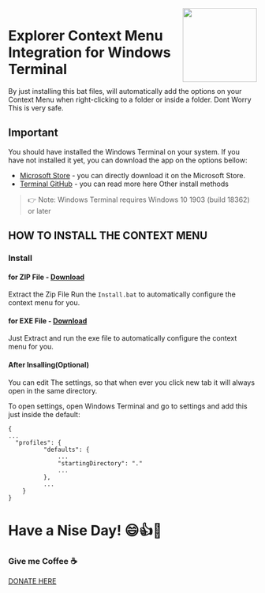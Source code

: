 
<img src="https://github.com/MisterJ936/Explorer-Context-Menu-Integration-for-windows-terminal/blob/master/images/icon-v2.png?raw=true" align="right" width="150" />

# Explorer Context Menu Integration for Windows Terminal
By just installing this bat files, will automatically add the options on your Context Menu when right-clicking to a folder or inside a folder. Dont Worry This is very safe.

## Important
You should have installed the Windows Terminal on your system. If you have not installed it yet, you can download the app on the options bellow:

- [Microsoft Store](https://aka.ms/terminal) - you can directly download it on the Microsoft Store.
- [Terminal GitHub](https://github.com/microsoft/terminal#other-install-methods) - you can read more here Other install methods

> 👉 Note: Windows Terminal requires Windows 10 1903 (build 18362) or later  

## HOW TO INSTALL THE CONTEXT MENU

### Install

#### for ZIP File - [Download](https://github.com/BroJenuel/Explorer-Context-Menu-Integration-for-windows-terminal/files/5693471/WTerminalCM_0.2.3.zip)
Extract the Zip File Run the `Install.bat` to automatically configure the context menu for you. 

#### for EXE File - [Download](https://github.com/BroJenuel/Explorer-Context-Menu-Integration-for-windows-terminal/files/5693472/WTContextMenu.zip)
Just Extract and run the exe file to automatically configure the context menu for you. 

#### After Insalling(Optional)  
You can edit The settings, so that when ever you click new tab it will always open in the same directory.

To open settings, open Windows Terminal and go to settings and add this just inside the default:

```lang-js
{
...
  "profiles": {
          "defaults": {
              ...
              "startingDirectory": "."
              ...
          },
          ...
    }
}
```

# Have a Nise Day! 😄👍👊

### Give me Coffee ☕
[DONATE HERE](https://paypal.me/mrj936)
